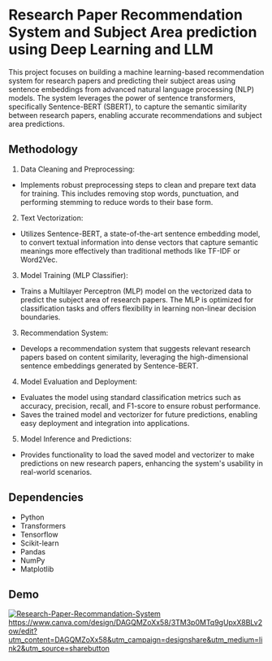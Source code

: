 
# Research Paper Recommendation System and Subject Area prediction using Deep Learning and LLM

This project focuses on building a machine learning-based recommendation system for research papers and predicting their subject areas using sentence embeddings from advanced natural language processing (NLP) models. The system leverages the power of sentence transformers, specifically Sentence-BERT (SBERT), to capture the semantic similarity between research papers, enabling accurate recommendations and subject area predictions.

## Methodology

1. Data Cleaning and Preprocessing: 
- Implements robust preprocessing steps to clean and prepare text data for training. This includes removing stop words, punctuation, and performing stemming to reduce words to their base form.
2. Text Vectorization: 
- Utilizes Sentence-BERT, a state-of-the-art sentence embedding model, to convert textual information into dense vectors that capture semantic meanings more effectively than traditional methods like TF-IDF or Word2Vec.
3. Model Training (MLP Classifier):
- Trains a Multilayer Perceptron (MLP) model on the vectorized data to predict the subject area of research papers. The MLP is optimized for classification tasks and offers flexibility in learning non-linear decision boundaries.
3. Recommendation System:
- Develops a recommendation system that suggests relevant research papers based on content similarity, leveraging the high-dimensional sentence embeddings generated by Sentence-BERT.
4. Model Evaluation and Deployment:
- Evaluates the model using standard classification metrics such as accuracy, precision, recall, and F1-score to ensure robust performance.
- Saves the trained model and vectorizer for future predictions, enabling easy deployment and integration into applications.
5. Model Inference and Predictions:
- Provides functionality to load the saved model and vectorizer to make predictions on new research papers, enhancing the system's usability in real-world scenarios.

## Dependencies
- Python 
- Transformers
- Tensorflow
- Scikit-learn
- Pandas
- NumPy
- Matplotlib

## Demo
[![Research-Paper-Recommandation-System](https://img.youtube.com/vi/MzHFv_J4XiM/0.jpg)](https://www.youtube.com/watch?v=MzHFv_J4XiM)
https://www.canva.com/design/DAGQMZoXx58/3TM3p0MTq9gUpxX8BLv2ow/edit?utm_content=DAGQMZoXx58&utm_campaign=designshare&utm_medium=link2&utm_source=sharebutton

